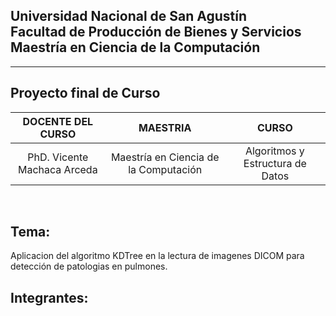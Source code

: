 ## Universidad Nacional de San Agustín <br/> Facultad de Producción de Bienes y Servicios<br/>  Maestría en Ciencia de la Computación 
<hr/>


## Proyecto final de Curso

| DOCENTE DEL CURSO | MAESTRIA | CURSO |
| :-: | :-: | :-: |
| PhD. Vicente Machaca Arceda | Maestría en Ciencia de la Computación | Algoritmos y Estructura de Datos |
<br/>

## Tema:

Aplicacion del algoritmo KDTree en la lectura de imagenes DICOM para detección de patologias en pulmones.

## Integrantes:
